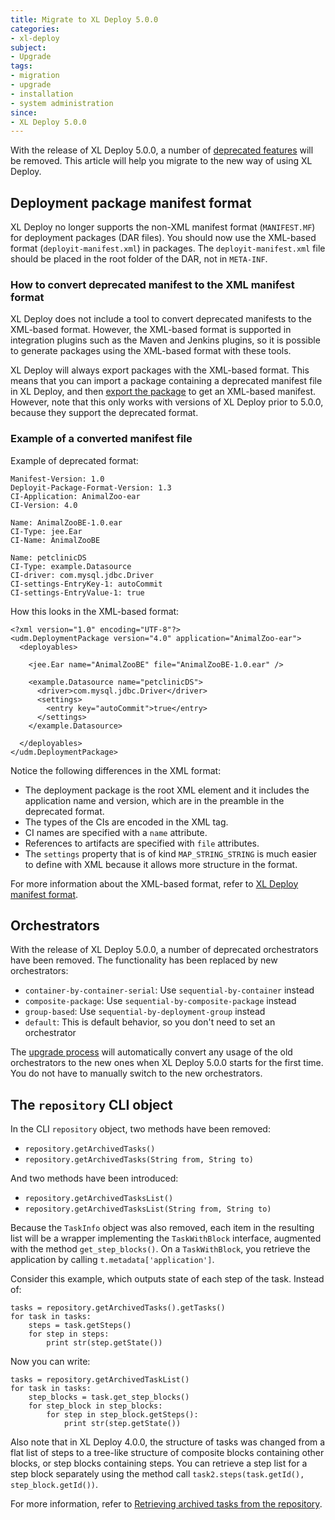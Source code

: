 ```yaml
---
title: Migrate to XL Deploy 5.0.0
categories:
- xl-deploy
subject:
- Upgrade
tags:
- migration
- upgrade
- installation
- system administration
since:
- XL Deploy 5.0.0
---
```


With the release of XL Deploy 5.0.0, a number of [deprecated features](/xl-deploy/5.0.x/upgrademanual.html) will be removed. This article will help you migrate to the new way of using XL Deploy.

## Deployment package manifest format

XL Deploy no longer supports the non-XML manifest format (`MANIFEST.MF`) for deployment packages (DAR files). You should now use the XML-based format (`deployit-manifest.xml`) in packages. The `deployit-manifest.xml` file should be placed in the root folder of the DAR, not in `META-INF`.

### How to convert deprecated manifest to the XML manifest format

XL Deploy does not include a tool to convert deprecated manifests to the XML-based format. However, the XML-based format is supported in integration plugins such as the Maven and Jenkins plugins, so it is possible to generate packages using the XML-based format with these tools.

XL Deploy will always export packages with the XML-based format. This means that you can import a package containing a deprecated manifest file in XL Deploy, and then [export the package](/xl-deploy/how-to/export-a-deployment-package.html) to get an XML-based manifest. However, note that this only works with versions of XL Deploy prior to 5.0.0, because they support the deprecated format.

### Example of a converted manifest file

Example of deprecated format:

    Manifest-Version: 1.0
    Deployit-Package-Format-Version: 1.3
    CI-Application: AnimalZoo-ear
    CI-Version: 4.0

    Name: AnimalZooBE-1.0.ear
    CI-Type: jee.Ear
    CI-Name: AnimalZooBE

    Name: petclinicDS
    CI-Type: example.Datasource
    CI-driver: com.mysql.jdbc.Driver
    CI-settings-EntryKey-1: autoCommit
    CI-settings-EntryValue-1: true

How this looks in the XML-based format:

    <?xml version="1.0" encoding="UTF-8"?>
    <udm.DeploymentPackage version="4.0" application="AnimalZoo-ear">
      <deployables>

        <jee.Ear name="AnimalZooBE" file="AnimalZooBE-1.0.ear" />

        <example.Datasource name="petclinicDS">
          <driver>com.mysql.jdbc.Driver</driver>
          <settings>
            <entry key="autoCommit">true</entry>
          </settings>
        </example.Datasource>

      </deployables>
    </udm.DeploymentPackage>

Notice the following differences in the XML format:

* The deployment package is the root XML element and it includes the application name and version, which are in the preamble in the deprecated format.
* The types of the CIs are encoded in the XML tag.
* CI names are specified with a `name` attribute.
* References to artifacts are specified with `file` attributes.
* The `settings` property that is of kind `MAP_STRING_STRING` is much easier to define with XML because it allows more structure in the format.

For more information about the XML-based format, refer to [XL Deploy manifest format](/xl-deploy/concept/xl-deploy-manifest-format.html).

## Orchestrators

With the release of XL Deploy 5.0.0, a number of deprecated orchestrators have been removed. The functionality has been replaced by new orchestrators:

* `container-by-container-serial`: Use `sequential-by-container` instead
* `composite-package`: Use `sequential-by-composite-package` instead
* `group-based`: Use `sequential-by-deployment-group` instead
* `default`: This is default behavior, so you don't need to set an orchestrator

The [upgrade process](/xl-deploy/how-to/upgrade-xl-deploy.html) will automatically convert any usage of the old orchestrators to the new ones when XL Deploy 5.0.0 starts for the first time. You do not have to manually switch to the new orchestrators.

## The `repository` CLI object

In the CLI `repository` object, two methods have been removed:

* `repository.getArchivedTasks()`
* `repository.getArchivedTasks(String from, String to)`

And two methods have been introduced:

* `repository.getArchivedTasksList()`
* `repository.getArchivedTasksList(String from, String to)`

Because the `TaskInfo` object was also removed, each item in the resulting list will be a wrapper implementing the `TaskWithBlock` interface, augmented with the method `get_step_blocks()`. On a `TaskWithBlock`, you retrieve the application by calling `t.metadata['application']`.

Consider this example, which outputs state of each step of the task. Instead of:
    
    tasks = repository.getArchivedTasks().getTasks()
    for task in tasks:
        steps = task.getSteps()
        for step in steps:
            print str(step.getState())

Now you can write:

    tasks = repository.getArchivedTaskList()
    for task in tasks:
        step_blocks = task.get_step_blocks()
        for step_block in step_blocks:
            for step in step_block.getSteps():
                print str(step.getState())

Also note that in XL Deploy 4.0.0, the structure of tasks was changed from a flat list of steps to a tree-like structure of composite blocks containing other blocks, or step blocks containing steps. You can retrieve a step list for a step block separately using the method call `task2.steps(task.getId(), step_block.getId())`.

For more information, refer to [Retrieving archived tasks from the repository](/xl-deploy/how-to/execute-tasks-from-the-xl-deploy-cli.html#retrieving-archived-tasks-from-the-repository).
